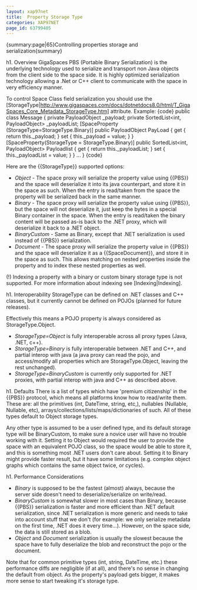 ```yaml
---
layout: xap97net
title:  Property Storage Type
categories: XAP97NET
page_id: 63799405
---
```


{summary:page|65}Controlling properties storage and serialization{summary}

h1. Overview
GigaSpaces PBS (Portable Binary Serialization) is the underlying technology used to serialize and transport non Java objects from the client side to the space side. It is highly optimized serialization technology allowing a .Net or C++ client to communicate with the space in very efficiency manner.

To control Space Class field serialization you should use the [StorageType|http://www.gigaspaces.com/docs/dotnetdocs8.0/html/T_GigaSpaces_Core_Metadata_StorageType.htm] attribute.
Example:
{code}
public class Message
{
	private PayloadObject _payload;
	private SortedList<int, PayloadObject> _payloadList;
	[SpaceProperty (StorageType=StorageType.Binary)]
	public PayloadObject PayLoad
	{
	    get { return this._payload; }
	    set { this._payload = value; }
	}
	[SpaceProperty(StorageType = StorageType.Binary)]
	public SortedList<int, PayloadObject> Payloadlist
	{
	    get { return this._payloadList; }
	    set { this._payloadList = value; }
	}
...
}
{code}

Here are the {{StorageType}} supported options:
- *Object* - The space proxy will serialize the property value using {{PBS}} and the space will deserialize it into its java counterpart, and store it in the space as such. When the entry is read/taken from the space the property will be serialized back in the same manner.
- *Binary* - The space proxy will serialize the property value using {{PBS}}, but the space will not deserialize it, just keep the bytes in a special Binary container in the space. When the entry is read/taken the binary content will be passed as-is back to the .NET proxy, which will deserialize it back to a .NET object.
- *BinaryCustom* - Same as Binary, except that .NET serialization is used instead of {{PBS}} serialization.
- *Document* - The space proxy will serialize the property value in {{PBS}} and the space will deserialize it as a {{SpaceDocument}}, and store it in the space as such. This allows matching on nested properties inside the property and to index these nested properties as well.

(!) Indexing a property with a binary or custom binary storage type is not supported. For more information about indexing see [Indexing|Indexing].

h1. Interoperability
StorageType can be defined on .NET classes and C++ classes, but it currently cannot be defined on POJOs (planned for future releases).

Effectively this means a POJO property is always considered as StorageType.Object.
- *StorageType=Object* is fully interoperable across all proxy types (Java, .NET, c++).
- *StorageType=Binary* is fully interoperable between .NET and C++, and partial interop with java (a java proxy can read the pojo, and access/modify all properties which are StorageType.Object, leaving the rest unchanged).
- *StorageType=BinaryCustom* is currently only supported for .NET proxies, with partial interop with java and C++ as described above.

h1. Defaults
There is a list of types which have 'premium citizenship' in the {{PBS}} protocol, which means all platforms know how to read/write them. These are: all the primitives (int, DateTime, string, etc,), nullables (Nullable<int>, Nullable<DateTime>, etc), arrays/collections/lists/maps/dictionaries of such. All of these types default to Object storage types.

Any other type is assumed to be a user defined type, and its default storage type will be BinaryCustom, to make sure a novice user will have no trouble working with it. Setting it to Object would required the user to provide the space with an equivalent POJO class, so the space would be able to store it, and this is something most .NET users don't care about. Setting it to Binary might provide faster result, but it have some limitations (e.g. complex object graphs which contains the same object twice, or cycles).

h1. Performance Considerations
- *Binary* is supposed to be the fastest (almost) always, because the server side doesn't need to deserialize/serialize on write/read.
- *BinaryCustom* is somewhat slower in most cases than Binary, because {{PBS}} serialization is faster and more efficient than .NET default serialization, since .NET serialization is more generic and needs to take into account stuff that we don't (for example: we only serialize metadata on the first time, .NET does it every time...). However, on the space side, the data is still stored as a blob.
- *Object* and *Document* serialization is usually the slowest because the space have to fully deserialize the blob and reconstruct the pojo or the document.

Note that for common primitive types (int, string, DateTime, etc.) these performance diffs are negligible (if at all), and there's no sense in changing the default from object. As the property's payload gets bigger, it makes more sense to start tweaking it's storage type.
